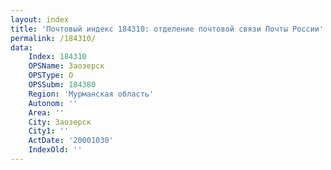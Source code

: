 ```yaml
---
layout: index
title: 'Почтовый индекс 184310: отделение почтовой связи Почты России'
permalink: /184310/
data:
    Index: 184310
    OPSName: Заозерск
    OPSType: О
    OPSSubm: 184380
    Region: 'Мурманская область'
    Autonom: ''
    Area: ''
    City: Заозерск
    City1: ''
    ActDate: '20001030'
    IndexOld: ''
---
```

